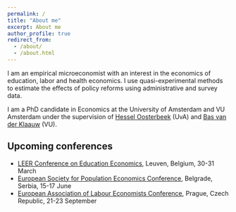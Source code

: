 ```yaml
---
permalink: /
title: "About me"
excerpt: About me
author_profile: true
redirect_from: 
  - /about/
  - /about.html
---
```


I am an empirical microeconomist with an interest in the economics of education, labor and health economics. I use quasi-experimental methods to estimate the effects of policy reforms using administrative and survey data.   

I am a PhD candidate in Economics at the University of Amsterdam and VU Amsterdam under the supervision of [Hessel Oosterbeek](https://oosterbeek.economists.nl) (UvA) and [Bas van der Klaauw](https://personal.vu.nl/b.vander.klaauw/) (VU).

## Upcoming conferences

- [LEER Conference on Education Economics](https://feb.kuleuven.be/drc/LEER/map-leer-conference-2023/programme-leer-2023), Leuven, Belgium, 30-31 March
- [European Society for Population Economics Conference](https://www.espe.org), Belgrade, Serbia, 15-17 June
- [European Association of Labour Economists Conference](https://eale2023prague.eu), Prague, Czech Republic, 21-23 September
